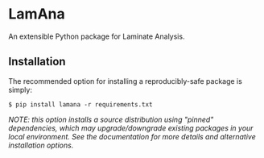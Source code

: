 # LamAna

An extensible Python package for Laminate Analysis.

## Installation

The recommended option for installing a reproducibly-safe package is simply:

    $ pip install lamana -r requirements.txt

*NOTE: this option installs a source distribution using "pinned" dependencies, which may upgrade/downgrade existing packages in your local environment.  See the documentation for more details and alternative installation options.*
